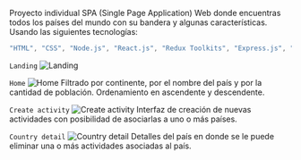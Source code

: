 Proyecto individual SPA (Single Page Application) Web donde encuentras todos los países del mundo con su bandera y algunas características. Usando las siguientes tecnologías:
```js
"HTML", "CSS", "Node.js", "React.js", "Redux Toolkits", "Express.js", "PostgreSQL", "Sequelize" 
```

```Landing```
![Landing](https://github.com/userMauro/individual-project/blob/main/client/assets/PI(1).png)

```Home```
![Home](https://github.com/userMauro/individual-project/blob/main/client/assets/PI(2).png)
Filtrado por continente, por el nombre del país y por la cantidad de población. Ordenamiento en ascendente y descendente.

```Create activity```
![Create activity](https://github.com/userMauro/individual-project/blob/main/client/assets/PI(3).png)
Interfaz de creación de nuevas actividades con posibilidad de asociarlas a uno o más países.

```Country detail```
![Country detail](https://github.com/userMauro/individual-project/blob/main/client/assets/PI(4).png)
Detalles del país en donde se le puede eliminar una o más actividades asociadas al país.
